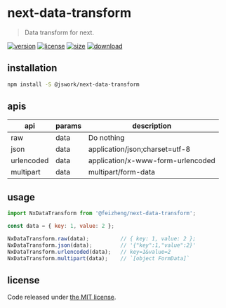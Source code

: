 # next-data-transform
> Data transform for next.

[![version][version-image]][version-url]
[![license][license-image]][license-url]
[![size][size-image]][size-url]
[![download][download-image]][download-url]

## installation
```bash
npm install -S @jswork/next-data-transform
```

## apis
| api        | params | description                       |
| ---------- | ------ | --------------------------------- |
| raw        | data   | Do nothing                        |
| json       | data   | application/json;charset=utf-8    |
| urlencoded | data   | application/x-www-form-urlencoded |
| multipart  | data   | multipart/form-data               |

## usage
```js
import NxDataTransform from '@feizheng/next-data-transform';

const data = { key: 1, value: 2 };

NxDataTransform.raw(data);          // { key: 1, value: 2 };
NxDataTransform.json(data);         // '{"key":1,"value":2}'
NxDataTransform.urlencoded(data);   // key=1&value=2
NxDataTransform.multipart(data);    // `[object FormData]`
```

## license
Code released under [the MIT license](https://github.com/afeiship/next-data-transform/blob/master/LICENSE.txt).

[version-image]: https://img.shields.io/npm/v/@jswork/next-data-transform
[version-url]: https://npmjs.org/package/@jswork/next-data-transform

[license-image]: https://img.shields.io/npm/l/@jswork/next-data-transform
[license-url]: https://github.com/afeiship/next-data-transform/blob/master/LICENSE.txt

[size-image]: https://img.shields.io/bundlephobia/minzip/@jswork/next-data-transform
[size-url]: https://github.com/afeiship/next-data-transform/blob/master/dist/next-data-transform.min.js

[download-image]: https://img.shields.io/npm/dm/@jswork/next-data-transform
[download-url]: https://www.npmjs.com/package/@jswork/next-data-transform
